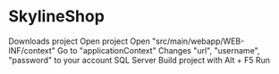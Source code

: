# SkylineShop
Downloads project
Open project
Open "src/main/webapp/WEB-INF/context"
Go to "applicationContext"
Changes "url", "username", "password" to your account SQL Server
Build project with Alt + F5
Run
